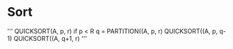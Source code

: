 
# Sort

'''
QUICKSORT(A, p, r)
  if p < R
    q = PARTITION((A, p, r)
    QUICKSORT((A, p, q-1)
    QUICKSORT((A, q+1, r)
'''